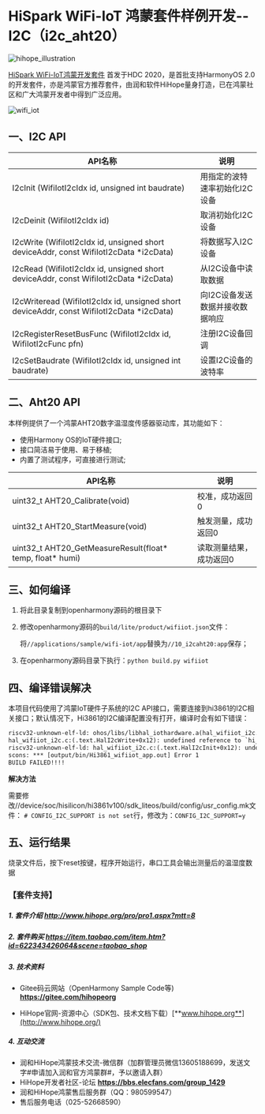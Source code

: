 # HiSpark WiFi-IoT 鸿蒙套件样例开发--I2C（i2c_aht20）

![hihope_illustration](https://gitee.com/hihopeorg/hispark-hm-pegasus/raw/master/docs/figures/hihope_illustration.png)

[HiSpark WiFi-IoT鸿蒙开发套件](https://item.taobao.com/item.htm?spm=a1z10.1-c-s.w5003-23341819265.1.bf644a82Da9PZK&id=622343426064&scene=taobao_shop) 首发于HDC 2020，是首批支持HarmonyOS 2.0的开发套件，亦是鸿蒙官方推荐套件，由润和软件HiHope量身打造，已在鸿蒙社区和广大鸿蒙开发者中得到广泛应用。

![wifi_iot](https://gitee.com/hihopeorg/hispark-hm-pegasus/raw/master/docs/figures/wifi_iot.png)

## 一、I2C API

| API名称                                                      | 说明                            |
| ------------------------------------------------------------ | ------------------------------- |
| I2cInit (WifiIotI2cIdx id, unsigned int baudrate)            | 用指定的波特速率初始化I2C设备   |
| I2cDeinit (WifiIotI2cIdx id)                                 | 取消初始化I2C设备               |
| I2cWrite (WifiIotI2cIdx id, unsigned short deviceAddr, const WifiIotI2cData *i2cData) | 将数据写入I2C设备               |
| I2cRead (WifiIotI2cIdx id, unsigned short deviceAddr, const WifiIotI2cData *i2cData) | 从I2C设备中读取数据             |
| I2cWriteread (WifiIotI2cIdx id, unsigned short deviceAddr, const WifiIotI2cData *i2cData) | 向I2C设备发送数据并接收数据响应 |
| I2cRegisterResetBusFunc (WifiIotI2cIdx id, WifiIotI2cFunc pfn) | 注册I2C设备回调                 |
| I2cSetBaudrate (WifiIotI2cIdx id, unsigned int baudrate)     | 设置I2C设备的波特率             |

## 二、Aht20 API

本样例提供了一个鸿蒙AHT20数字温湿度传感器驱动库，其功能如下：

* 使用Harmony OS的IoT硬件接口;
* 接口简洁易于使用、易于移植;
* 内置了测试程序，可直接进行测试;

| API名称                                                   | 说明                    |
| --------------------------------------------------------- | ----------------------- |
| uint32_t AHT20_Calibrate(void)                            | 校准，成功返回0         |
| uint32_t AHT20_StartMeasure(void)                         | 触发测量，成功返回0     |
| uint32_t AHT20_GetMeasureResult(float* temp, float* humi) | 读取测量结果，成功返回0 |

## 三、如何编译

1. 将此目录复制到openharmony源码的根目录下

2. 修改openharmony源码的`build/lite/product/wifiiot.json`文件：

   将`//applications/sample/wifi-iot/app`替换为`//10_i2caht20:app`保存；

3. 在openharmony源码目录下执行：`python build.py wifiiot`

## 四、编译错误解决

本项目代码使用了鸿蒙IoT硬件子系统的I2C API接口，需要连接到hi3861的I2C相关接口；默认情况下，Hi3861的I2C编译配置没有打开，编译时会有如下错误：

```txt
riscv32-unknown-elf-ld: ohos/libs/libhal_iothardware.a(hal_wifiiot_i2c.o): in function `.L0 ':
hal_wifiiot_i2c.c:(.text.HalI2cWrite+0x12): undefined reference to `hi_i2c_write'
riscv32-unknown-elf-ld: hal_wifiiot_i2c.c:(.text.HalI2cInit+0x12): undefined reference to `hi_i2c_init'
scons: *** [output/bin/Hi3861_wifiiot_app.out] Error 1
BUILD FAILED!!!!
```

**解决方法**

需要修改//device/soc/hisilicon/hi3861v100/sdk_liteos/build/config/usr_config.mk文件：
`# CONFIG_I2C_SUPPORT is not set`行，修改为：`CONFIG_I2C_SUPPORT=y`

## 五、运行结果

烧录文件后，按下reset按键，程序开始运行，串口工具会输出测量后的温湿度数据



### 【套件支持】

##### 1. 套件介绍  http://www.hihope.org/pro/pro1.aspx?mtt=8

##### 2. 套件购买  https://item.taobao.com/item.htm?id=622343426064&scene=taobao_shop

##### 3. 技术资料

- Gitee码云网站（OpenHarmony Sample Code等) **https://gitee.com/hihopeorg**

- HiHope官网-资源中心（SDK包、技术文档下载）[**www.hihope.org**](http://www.hihope.org/)

##### 4. 互动交流

- 润和HiHope鸿蒙技术交流-微信群（加群管理员微信13605188699，发送文字#申请加入润和官方鸿蒙群#，予以邀请入群）
- HiHope开发者社区-论坛 **https://bbs.elecfans.com/group_1429**
- 润和HiHope鸿蒙售后服务群（QQ：980599547）
- 售后服务电话（025-52668590）




